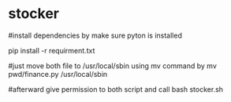 # stocker
#install dependencies by make sure pyton is installed

pip install -r requirment.txt

#just move both file to /usr/local/sbin using mv command
by 
mv pwd/finance.py  /usr/local/sbin

#afterward give permission to both script and call bash stocker.sh
